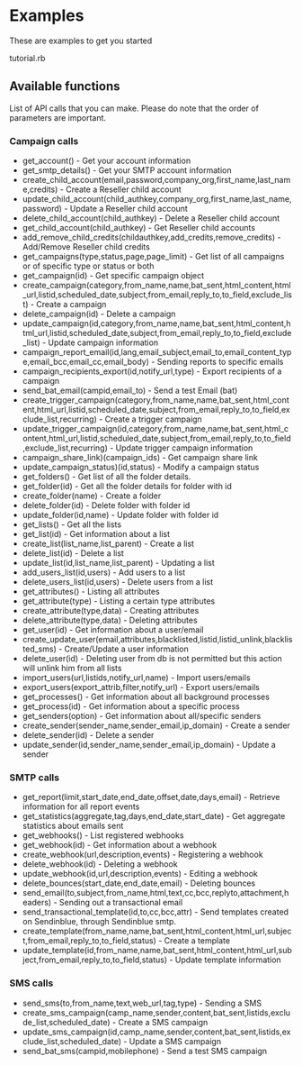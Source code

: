 # Examples

These are examples to get you started

tutorial.rb

## Available functions

List of API calls that you can make. Please do note that the order of parameters are important.

### Campaign calls

 * get_account() - Get your account information
 * get_smtp_details() - Get your SMTP account information
 * create_child_account(email,password,company_org,first_name,last_name,credits) - Create a Reseller child account
 * update_child_account(child_authkey,company_org,first_name,last_name,password) - Update a Reseller child account
 * delete_child_account(child_authkey) - Delete a Reseller child account
 * get_child_account(child_authkey) - Get Reseller child accounts
 * add_remove_child_credits(childauthkey,add_credits,remove_credits) - Add/Remove Reseller child credits
 * get_campaigns(type,status,page,page_limit) - Get list of all campaigns or of specific type or status or both
 * get_campaign(id) - Get specific campaign object
 * create_campaign(category,from_name,name,bat_sent,html_content,html_url,listid,scheduled_date,subject,from_email,reply_to,to_field,exclude_list) - Create a campaign
 * delete_campaign(id) - Delete a campaign
 * update_campaign(id,category,from_name,name,bat_sent,html_content,html_url,listid,scheduled_date,subject,from_email,reply_to,to_field,exclude_list) - Update campaign information
 * campaign_report_email(id,lang,email_subject,email_to,email_content_type,email_bcc,email_cc,email_body) - Sending reports to specific emails
 * campaign_recipients_export(id,notify_url,type) - Export recipients of a campaign
 * send_bat_email(campid,email_to) - Send a test Email (bat)
 * create_trigger_campaign(category,from_name,name,bat_sent,html_content,html_url,listid,scheduled_date,subject,from_email,reply_to,to_field,exclude_list,recurring) - Create a trigger campaign
 * update_trigger_campaign(id,category,from_name,name,bat_sent,html_content,html_url,listid,scheduled_date,subject,from_email,reply_to,to_field,exclude_list,recurring) - Update trigger campaign information
 * campaign_share_link)(campaign_ids) - Get campaign share link
 * update_campaign_status)(id,status) - Modify a campaign status
 * get_folders() - Get list of all the folder details.
 * get_folder(id) - Get all the folder details for folder with id <id>
 * create_folder(name) - Create a folder
 * delete_folder(id) - Delete folder with folder id <id>
 * update_folder(id,name) - Update folder with folder id <id>
 * get_lists() - Get all the lists
 * get_list(id) - Get information about a list
 * create_list(list_name,list_parent) - Create a list
 * delete_list(id) - Delete a list
 * update_list(id,list_name,list_parent) - Updating a list
 * add_users_list(id,users) - Add users to a list
 * delete_users_list(id,users) - Delete users from a list
 * get_attributes() - Listing all attributes
 * get_attribute(type) - Listing a certain type attributes
 * create_attribute(type,data) - Creating attributes
 * delete_attribute(type,data) - Deleting attributes
 * get_user(id) - Get information about a user/email
 * create_update_user(email,attributes,blacklisted,listid,listid_unlink,blacklisted_sms) - Create/Update a user information
 * delete_user(id) - Deleting user from db is not permitted but this action will unlink him from all lists
 * import_users(url,listids,notify_url,name) - Import users/emails
 * export_users(export_attrib,filter,notify_url) - Export users/emails
 * get_processes() - Get information about all background processes
 * get_process(id) - Get information about a specific process
 * get_senders(option) - Get information about all/specific senders
 * create_sender(sender_name,sender_email,ip_domain) - Create a sender
 * delete_sender(id) - Delete a sender
 * update_sender(id,sender_name,sender_email,ip_domain) - Update a sender

### SMTP calls

 * get_report(limit,start_date,end_date,offset,date,days,email) - Retrieve information for all report events
 * get_statistics(aggregate,tag,days,end_date,start_date) - Get aggregate statistics about emails sent
 * get_webhooks() - List registered webhooks
 * get_webhook(id) - Get information about a webhook
 * create_webhook(url,description,events) - Registering a webhook
 * delete_webhook(id) - Deleting a webhook
 * update_webhook(id,url,description,events) - Editing a webhook
 * delete_bounces(start_date,end_date,email) - Deleting bounces
 * send_email(to,subject,from_name,html,text,cc,bcc,replyto,attachment,headers) - Sending out a transactional email
 * send_transactional_template(id,to,cc,bcc,attr) - Send templates created on Sendinblue, through Sendinblue smtp.
 * create_template(from_name,name,bat_sent,html_content,html_url,subject,from_email,reply_to,to_field,status) - Create a template 
 * update_template(id,from_name,name,bat_sent,html_content,html_url,subject,from_email,reply_to,to_field,status) - Update template information

### SMS calls

 * send_sms(to,from_name,text,web_url,tag,type) - Sending a SMS
 * create_sms_campaign(camp_name,sender,content,bat_sent,listids,exclude_list,scheduled_date) - Create a SMS campaign
 * update_sms_campaign(id,camp_name,sender,content,bat_sent,listids,exclude_list,scheduled_date) - Update a SMS campaign
 * send_bat_sms(campid,mobilephone) - Send a test SMS campaign